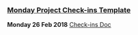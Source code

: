 ###  [Monday Project Check-ins Template](https://drive.google.com/open?id=1qvFXSTtcp138DnNTatxHlPendBrK6boR-cwjwC1neag)

**Monday 26 Feb 2018**
[Check-ins Doc](https://drive.google.com/open?id=1oX3Njo_plZ-sD7gZkN1f3drGgvHJ-XdGXyhuiJw_kpM)
